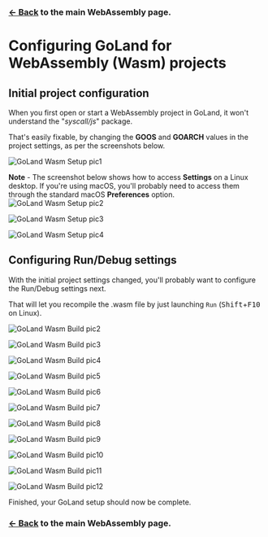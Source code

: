 ### [← Back](https://github.com/golang/go/wiki/WebAssembly) to the main WebAssembly page.

# Configuring GoLand for WebAssembly (Wasm) projects

## Initial project configuration

When you first open or start a WebAssembly project in GoLand, it won't understand the "*syscall/js*" package.

That's easily fixable, by changing the **GOOS** and **GOARCH** values in the project settings, as per the screenshots below.

![GoLand Wasm Setup pic1](https://github.com/justinclift/wasmWikiPics/raw/master/png/Golang-Wasm-Setup1.png)

**Note** - The screenshot below shows how to access **Settings** on a Linux desktop.  If you're using macOS, you'll probably need to access them through the standard macOS **Preferences** option.
![GoLand Wasm Setup pic2](https://github.com/justinclift/wasmWikiPics/raw/master/png/Golang-Wasm-Setup2.png)

![GoLand Wasm Setup pic3](https://github.com/justinclift/wasmWikiPics/raw/master/png/Golang-Wasm-Setup3.png)

![GoLand Wasm Setup pic4](https://github.com/justinclift/wasmWikiPics/raw/master/png/Golang-Wasm-Setup4.png)


## Configuring Run/Debug settings

With the initial project settings changed, you'll probably want to configure the Run/Debug settings next.

That will let you recompile the .wasm file by just launching `Run` (<kbd>Shift</kbd>+<kbd>F10</kbd> on Linux).

![GoLand Wasm Build pic2](https://github.com/justinclift/wasmWikiPics/raw/master/png/Golang-Wasm-Build2.png)

![GoLand Wasm Build pic3](https://github.com/justinclift/wasmWikiPics/raw/master/png/Golang-Wasm-Build3.png)

![GoLand Wasm Build pic4](https://github.com/justinclift/wasmWikiPics/raw/master/png/Golang-Wasm-Build4.png)

![GoLand Wasm Build pic5](https://github.com/justinclift/wasmWikiPics/raw/master/png/Golang-Wasm-Build5.png)

![GoLand Wasm Build pic6](https://github.com/justinclift/wasmWikiPics/raw/master/png/Golang-Wasm-Build6.png)

![GoLand Wasm Build pic7](https://github.com/justinclift/wasmWikiPics/raw/master/png/Golang-Wasm-Build7.png)

![GoLand Wasm Build pic8](https://github.com/justinclift/wasmWikiPics/raw/master/png/Golang-Wasm-Build8.png)

![GoLand Wasm Build pic9](https://github.com/justinclift/wasmWikiPics/raw/master/png/Golang-Wasm-Build9.png)

![GoLand Wasm Build pic10](https://github.com/justinclift/wasmWikiPics/raw/master/png/Golang-Wasm-Build10.png)

![GoLand Wasm Build pic11](https://github.com/justinclift/wasmWikiPics/raw/master/png/Golang-Wasm-Build11.png)

![GoLand Wasm Build pic12](https://github.com/justinclift/wasmWikiPics/raw/master/png/Golang-Wasm-Build12.png)

Finished, your GoLand setup should now be complete.

### [← Back](https://github.com/golang/go/wiki/WebAssembly) to the main WebAssembly page.
